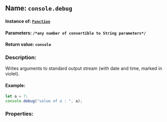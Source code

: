 ## Name: `console.debug`

#### Instance of: [`Function`](Function.md)

#### Parameters: `/*any number of convertible to String parameters*/`

#### Return value: `console`

### Description:

Writes arguments to standard output stream
(with date and time, marked in violet).

#### Example:

```js
let a = 7;
console.debug("value of a : ", a);
```

### Properties:



